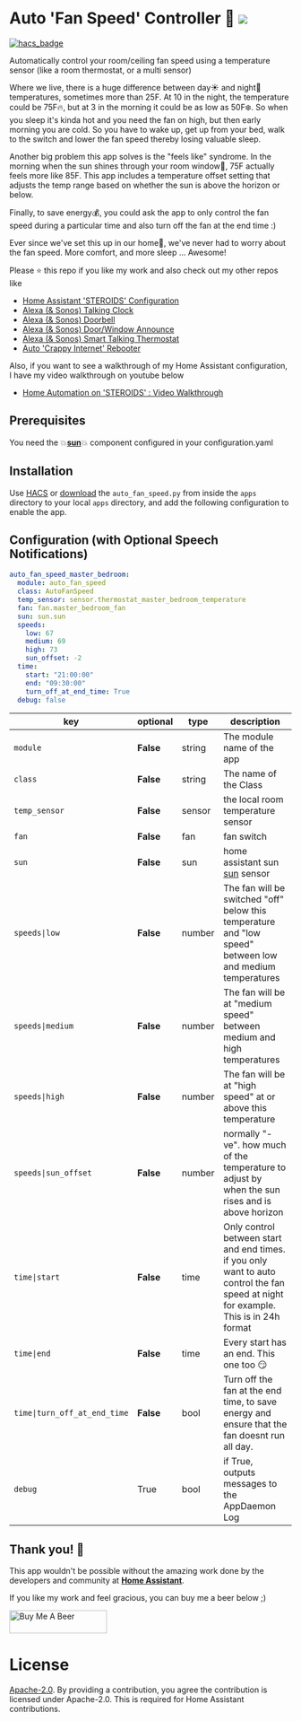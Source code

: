 # Auto 'Fan Speed' Controller :chicken: <img src="https://poa5qzspd7.execute-api.us-east-1.amazonaws.com/live/hypercounterimage/1067a5bcbd5842f38c4aa8c5cba6a89f/counter.png" />

[![hacs_badge](https://img.shields.io/badge/HACS-Default-orange.svg)](https://github.com/custom-components/hacs)

Automatically control your room/ceiling fan speed using a temperature sensor (like a room thermostat, or a multi sensor)

Where we live, there is a huge difference between day:sunny: and night:first_quarter_moon_with_face: temperatures, sometimes more than 25F. At 10 in the night, the temperature could be 75F:fire:, but at 3 in the morning it could be as low as 50F:snowflake:. So when you sleep it's kinda hot and you need the fan on high, but then early morning you are cold. So you have to wake up, get up from your bed, walk to the switch and lower the fan speed thereby losing valuable sleep.

Another big problem this app solves is the "feels like" syndrome. In the morning when the sun shines through your room window:sunrise:, 75F actually feels more like 85F. This app includes a temperature offset setting that adjusts the temp range based on whether the sun is above the horizon or below.

Finally, to save energy:moneybag:, you could ask the app to only control the fan speed during a particular time and also turn off the fan at the end time :)

Ever since we've set this up in our home:house_with_garden:, we've never had to worry about the fan speed. More comfort, and more sleep ... Awesome!

Please ⭐ this repo if you like my work and also check out my other repos like
- [Home Assistant 'STEROIDS' Configuration](https://github.com/UbhiTS/ha-config-ataraxis)
- [Alexa (& Sonos) Talking Clock](https://github.com/UbhiTS/ad-alexatalkingclock)
- [Alexa (& Sonos) Doorbell](https://github.com/UbhiTS/ad-alexadoorbell)
- [Alexa (& Sonos) Door/Window Announce](https://github.com/UbhiTS/ad-alexadoorwindowannounce)
- [Alexa (& Sonos) Smart Talking Thermostat](https://github.com/UbhiTS/ad-alexasmarttalkingthermostat)
- [Auto 'Crappy Internet' Rebooter](https://github.com/UbhiTS/ad-autointernetrebooter)

Also, if you want to see a walkthrough of my Home Assistant configuration, I have my video walkthrough on youtube below
- [Home Automation on 'STEROIDS' : Video Walkthrough](https://youtu.be/qqktLE9_45A)

## Prerequisites
You need the :boom:**[sun](https://www.home-assistant.io/integrations/sun/)**:boom: component configured in your configuration.yaml

## Installation
Use [HACS](https://github.com/custom-components/hacs) or [download](https://github.com/UbhiTS/ad-autofanspeed) the `auto_fan_speed.py` from inside the `apps` directory to your local `apps` directory, and add the following configuration to enable the app.

## Configuration (with Optional Speech Notifications)
```yaml
auto_fan_speed_master_bedroom:
  module: auto_fan_speed
  class: AutoFanSpeed
  temp_sensor: sensor.thermostat_master_bedroom_temperature
  fan: fan.master_bedroom_fan
  sun: sun.sun
  speeds:
    low: 67
    medium: 69
    high: 73
    sun_offset: -2
  time:
    start: "21:00:00"
    end: "09:30:00"
    turn_off_at_end_time: True
  debug: false
```

key | optional | type | description
-- | -- | -- | --
`module` | **False** | string | The module name of the app
`class` | **False** | string | The name of the Class
`temp_sensor` | **False** | sensor | the local room temperature sensor
`fan` | **False** | fan | fan switch
`sun` | **False** | sun | home assistant sun [sun](https://www.home-assistant.io/integrations/sun/) sensor
`speeds\|low` | **False** | number | The fan will be switched "off" below this temperature and "low speed" between low and medium temperatures  
`speeds\|medium` | **False** | number | The fan will be at "medium speed" between medium and high temperatures
`speeds\|high` | **False** | number | The fan will be at "high speed" at or above this temperature
`speeds\|sun_offset` | **False** | number | normally "-ve". how much of the temperature to adjust by when the sun rises and is above horizon
`time\|start` | **False** | time | Only control between start and end times. if you only want to auto control the fan speed at night for example. This is in 24h format
`time\|end` | **False** | time | Every start has an end. This one too :smirk:
`time\|turn_off_at_end_time` | **False** | bool | Turn off the fan at the end time, to save energy and ensure that the fan doesnt run all day.
`debug` | True | bool | if True, outputs messages to the AppDaemon Log
    
    
## Thank you! :raised_hands:
This app wouldn't be possible without the amazing work done by the developers and community at **[Home Assistant](https://www.home-assistant.io/)**. 

If you like my work and feel gracious, you can buy me a beer below ;)

<a href="https://www.buymeacoffee.com/ubhits" target="_blank">
<img src="https://www.buymeacoffee.com/assets/img/custom_images/orange_img.png"
     alt="Buy Me A Beer" 
     style="height:41px !important; width:174px !important;" />
</a>

# License
[Apache-2.0](LICENSE). By providing a contribution, you agree the contribution is licensed under Apache-2.0. This is required for Home Assistant contributions.

